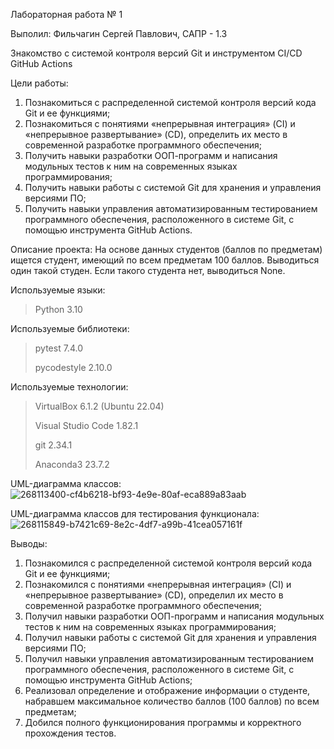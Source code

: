 Лабораторная работа № 1

Выполил: Фильчагин Сергей Павлович, САПР - 1.3

Знакомство с системой контроля версий Git и инструментом CI/CD GitHub Actions

Цели работы:
  1. Познакомиться c распределенной системой контроля версий кода Git и ее функциями;
  2. Познакомиться с понятиями «непрерывная интеграция» (CI) и «непрерывное развертывание»
  (CD), определить их место в современной разработке программного обеспечения;
  3. Получить навыки разработки ООП-программ и написания модульных тестов к ним на
  современных языках программирования;
  4. Получить навыки работы с системой Git для хранения и управления версиями ПО;
  5. Получить навыки управления автоматизированным тестированием программного обеспечения,
  расположенного в системе Git, с помощью инструмента GitHub Actions.

Описание проекта:
  На основе данных студентов (баллов по предметам) ищется студент, имеющий по всем предметам 100 баллов. Выводиться один такой студен. Если такого студента нет, выводиться None.

Используемые языки: 
>Python 3.10

Используемые библиотеки:
> pytest 7.4.0
> 
> pycodestyle 2.10.0
  
Используемые технологии:
>VirtualBox 6.1.2 (Ubuntu 22.04)
>
>Visual Studio Code 1.82.1
>
>git 2.34.1
>
>Anaconda3 23.7.2

UML-диаграмма классов:
![268113400-cf4b6218-bf93-4e9e-80af-eca889a83aab](https://github.com/SerFiLiuZ/PTLab1/assets/63652192/6b5c0883-1be7-4140-a122-28e10ef41298)


UML-диаграмма классов для тестирования функционала:
![268115849-b7421c69-8e2c-4df7-a99b-41cea057161f](https://github.com/SerFiLiuZ/PTLab1/assets/63652192/3da10cfc-1263-417c-8a42-19181cd0092a)



Выводы:
1. Познакомился с распределенной системой контроля версий кода Git и ее функциями;
2. Познакомился с понятиями «непрерывная интеграция» (CI) и «непрерывное развертывание» (CD), определил их место в современной разработке программного обеспечения;
3. Получил навыки разработки ООП-программ и написания модульных тестов к ним на современных языках программирования;
4. Получил навыки работы с системой Git для хранения и управления версиями ПО;
5. Получил навыки управления автоматизированным тестированием программного обеспечения, расположенного в системе Git, с помощью инструмента GitHub Actions;
6. Реализовал определение и отображение информации о студенте, набравшем максимальное количество баллов (100 баллов) по всем предметам;
7. Добился полного функционирования программы и корректного прохождения тестов.
